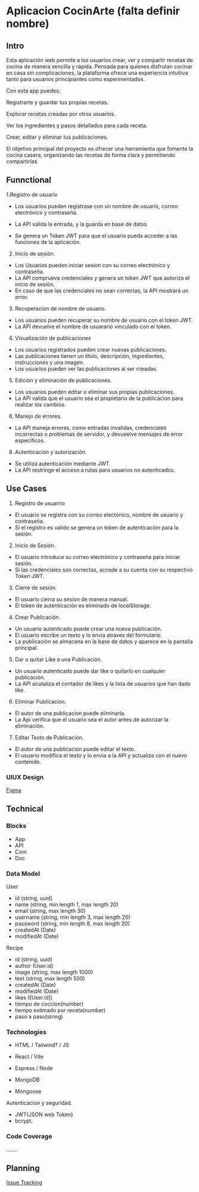 # Aplicacion CocinArte (falta definir nombre)

## Intro

Esta aplicación web permite a los usuarios crear, ver y compartir recetas de cocina de manera sencilla y rápida. Pensada para quienes disfrutan cocinar en casa sin complicaciones, la plataforma ofrece una experiencia intuitiva tanto para usuarios principiantes como experimentados.

Con esta app puedes:

Registrarte y guardar tus propias recetas.

Explorar recetas creadas por otros usuarios.

Ver los ingredientes y pasos detallados para cada receta.

Crear, editar y eliminar tus publicaciones.

El objetivo principal del proyecto es ofrecer una herramienta que fomente la cocina casera, organizando las recetas de forma clara y permitiendo compartirlas.


## Funnctional

1.Registro de usuario
- Los usuarios pueden registrase con un nombre de usuario, correo electrónico y contraseña.

- La API valida la entrada, y la guarda en base de datos.
- Se genera un Token JWT para que el usuario pueda acceder a las funciones de la aplicación.

2. Inicio de sesión.

- Los Usuarios pueden iniciar sesion con su correo electrónico y contraseña.
- La API comprueva credenciales y genera un token JWT que autoriza el inicio de sesión.
- En caso de que las credenciales no sean correctas, la API mostrará un error.

3. Recuperacion de nombre de usuario.
- Los usuarios pueden recuperar su nombre de usuario con el token JWT.
- La API devuelve el nombre de usuarario vinculado con el token.

4. Visualización de publicaciones
- Los usuarios registrados pueden crear nuevas publicaciones.
- Las publicaciones tienen un título, descripción, ingredientes, instrucciones y una imagen.
- Los usuarios pueden ver las publicaciones al ser creadas.

5. Edición y eliminación de publicaciones.

- Los usuarios pueden editar o eliminar sus propias publicaciones.
- La API valida que el usuario sea el propietario de la publicacion para realizar los cambios.
 
 6. Manejo de errores.
 - La API maneja errores, como entradas invalidas, credenciales incorrectas o problemas de servidor, y devueelve mensajes de error específicos.

 8. Autenticación y autorización.
 - Se utiliza autenticación mediante JWT.
 - La API restringe el acceso a rutas para usuarios no autenticados.

## Use Cases

1. Registro de usuarrio
- El usuario se registra con su correo electónico, nombre de usuario y contraseña.
- Si el registro es valido se genera un token de autenticacíon para la sesión.

2. Inicio de Sesión.
- El usuario introduce su correo electrónico y contraseña para iniciar sesión.
- Si las credenciales son correctas, accede a su cuenta con su respectivo Token JWT.

3. Cierre de sesión.
- El usuario cierra su sesion de manera manual.
- El token de autenticación es eliminado de localStorage.

4. Crear Publicación.
- Un usuario autenticado puede crear una nueva publicación.
- El usuario escribe un texto y lo envia atraves del formulario.
- La publicación se almacena en la base de datos y aparece en la pantalla principal.

5. Dar o quitar Like a una Publicación.
- Un usuario autenticado puede dar like o quitarlo en cualquier publicación.
- La API acutaliza el contador de likes y la lista de usuarios que han dado like.

6. Eliminar Publicacíon.
- El autor de una publicacion puede eliminarla.
- La Api verifica que el usuario sea el autor antes de autorizar la eliminación.

7. Editar Texto de Publicación.
- El autor de una publicacion puede editar el texto.
- El usuario modifica el texto y lo envia a la API y actualiza con el nuevo contenido.

### UIUX Design
[Figma](https://www.figma.com/design/125jupY0bbtEOsGY0PItvS/Untitled?node-id=0-1&p=f&t=JAgxOb3bMUzG9naM-0)


## Technical


### Blocks
- App
- API
- Com
- Doc

### Data Model

User
- id (string, uuid)
- name (string, min length 1, max length 20)
- email (string, max length 30)
- username (string, min length 3, max length 20)
- password (string, min length 8, max length 20)
- createdAt (Date)
- modifiedAt (Date)

Recipe
- id (string, uuid)
- author (User.id)
- image (string, max length 1000)
- text (string, max length 500)
- createdAt (Date)
- modifiedAt (Date)
- likes ([User.id])
- tiempo de coccion(number)
- tiempo estimado por receta(number)
- paso a paso(string)

### Technologies


- HTML / Tailwind? / JS
- React / Vite
- Express / Node

- MongoDB

- Mongoose

Autenticacion y seguridad.

- JWT(JSON web Token)
- bcrypt.

### Code Coverage

.......


## Planning
[Issue Tracking](https://https://github.com/b00tc4mp/isdi-bootcamp-202501/issues/79)